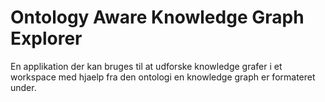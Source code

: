 # Ontology Aware Knowledge Graph Explorer
En applikation der kan bruges til at udforske knowledge grafer i et workspace med hjaelp fra den ontologi en knowledge graph er formateret under.